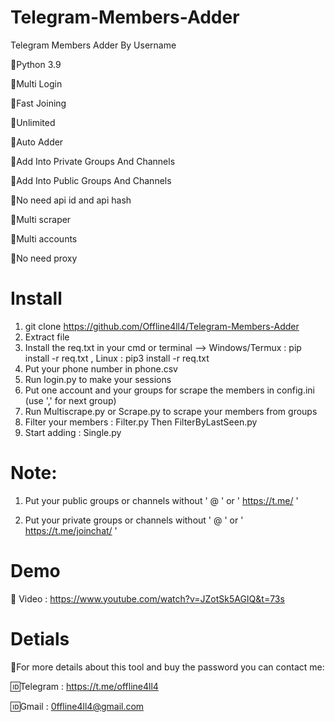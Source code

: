 # Telegram-Members-Adder
Telegram Members Adder By Username

📌Python 3.9

📌Multi Login

📌Fast Joining

📌Unlimited

📌Auto Adder

📌Add Into Private Groups And Channels

📌Add Into Public Groups And Channels

📌No need api id and api hash

📌Multi scraper

📌Multi accounts

📌No need proxy

# Install 
1. git clone https://github.com/Offline4ll4/Telegram-Members-Adder
2. Extract file
3. Install the req.txt in your cmd or terminal --> Windows/Termux : pip install -r req.txt , Linux : pip3 install -r req.txt
4. Put your phone number in phone.csv
5. Run login.py to make your sessions
6. Put one account and your groups for scrape the members in config.ini (use ',' for next group)
7. Run Multiscrape.py or Scrape.py to scrape your members from groups
8. Filter your members : Filter.py Then FilterByLastSeen.py
9. Start adding : Single.py

# Note:

1. Put your public groups or channels without ' @ ' or ' https://t.me/ '

2. Put your private groups or channels without ' @ ' or ' https://t.me/joinchat/ '

# Demo
🔰 Video : https://www.youtube.com/watch?v=JZotSk5AGIQ&t=73s

# Detials

💢For more details about this tool and buy the password you can contact me:

🆔Telegram : https://t.me/offline4ll4

🆔Gmail : 0ffline4ll4@gmail.com
